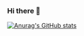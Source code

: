 ### Hi there 👋

[![Anurag's GitHub stats](https://github-readme-stats.vercel.app/api?username=joaovictorssz)](https://github.com/anuraghazra/github-readme-stats)
